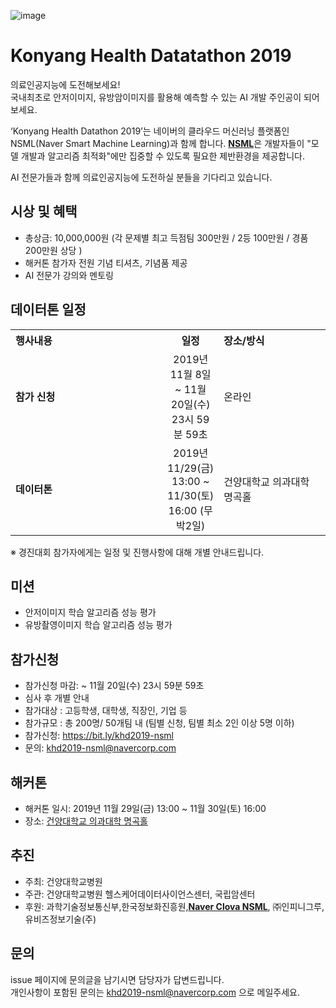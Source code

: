![image](https://user-images.githubusercontent.com/6773678/68557263-a049d000-0478-11ea-9d9e-876689ed6b0b.png)


# Konyang Health Datatathon 2019

의료인공지능에 도전해보세요! <br>
국내최초로 안저이미지, 유방암이미지를 활용해 예측할 수 있는 AI 개발 주인공이 되어보세요. <br>

‘Konyang Health Datathon 2019’는 네이버의 클라우드 머신러닝 플랫폼인 NSML(Naver Smart Machine Learning)과 함께 합니다. <strong>[NSML](https://ai.nsml.navercorp.com/intro)</strong>은 개발자들이 "모델 개발과 알고리즘 최적화"에만 집중할 수 있도록 필요한 제반환경을 제공합니다. 

AI 전문가들과 함께 의료인공지능에 도전하실 분들을 기다리고 있습니다.

## 시상 및 혜택
- 총상금: 10,000,000원 (각 문제별 최고 득점팀 300만원 / 2등 100만원 / 경품 200만원 상당 )
- 해커톤 참가자 전원 기념 티셔츠, 기념품 제공
- AI 전문가 강의와 멘토링

## 데이터톤 일정
<table class="tbl_schedule">
  <tr>
    <th style="text-align:left;width:50%">행사내용</th>
    <th style="text-align:center;width:15%">일정</th>
        <th style="text-align:left;width:35%">장소/방식</th>
  </tr>
  <tr>
    <td>
      <strong>참가 신청</strong><br>
    </td>
    <td style="text-align:center"> 2019년 11월 8일~ 11월 20일(수) 23시 59분 59초</td>
   <td>
      온라인<br>
    </td>
  </tr>
  <tr>
    <td>
      <strong>데이터톤</strong><br>
    </td>
    <td style="text-align:center">2019년 11/29(금) 13:00 ~ 11/30(토) 16:00 (무박2일)</td>
 <td> 건양대학교 의과대학 명곡홀
    </td>
</table>

※ 경진대회 참가자에게는 일정 및 진행사항에 대해 개별 안내드립니다.<br>

## 미션
- 안저이미지 학습 알고리즘 성능 평가
- 유방촬영이미지 학습 알고리즘 성능 평가


## 참가신청
- 참가신청 마감:  ~ 11월 20일(수) 23시 59분 59초
- 심사 후 개별 안내
- 참가대상 : 고등학생, 대학생, 직장인, 기업 등
- 참가규모 : 총 200명/ 50개팀 내 (팀별 신청, 팀별 최소 2인 이상 5명 이하)
- 참가신청: https://bit.ly/khd2019-nsml
- 문의: khd2019-nsml@navercorp.com  

## 해커톤 
- 해커톤 일시: 2019년 11월 29일(금) 13:00 ~ 11월 30일(토) 16:00
- 장소: [건양대학교 의과대학 명곡홀](http://naver.me/xAZ6UU74)

## 추진
- 주최: 건양대학교병원 
- 주관: 건양대학교병원 헬스케어데이터사이언스센터, 국립암센터
- 후원: 과학기술정보통신부,한국정보화진흥원,<strong>[Naver Clova NSML](https://ai.nsml.navercorp.com/intro)</strong>, ㈜인피니그루, 유비즈정보기술(주)

## 문의
issue 페이지에 문의글을 남기시면 담당자가 답변드립니다. <br>
개인사항이 포함된 문의는 khd2019-nsml@navercorp.com 으로 메일주세요. 
